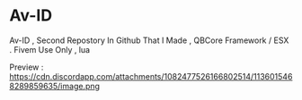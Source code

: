 # Av-ID
Av-ID , Second Repostory In Github That I Made , QBCore Framework / ESX . Fivem Use Only , lua

Preview : https://cdn.discordapp.com/attachments/1082477526166802514/1136015468289859635/image.png
